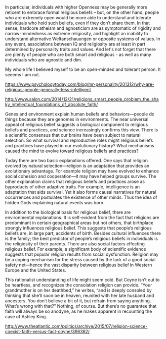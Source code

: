 In particular, individuals with higher Openness may be generally more reticent to embrace formal religious beliefs – but, on the other hand, people who are extremely open would be more able to understand and tolerate individuals who hold such beliefs, even if they don’t share them. In that sense, hardcore atheism and agnosticism are as symptomatic of rigidity and narrow-mindedness as extreme religiosity, and highlight an inability to understand alternative Weltanschauungen or opposite systems of values. In any event, associations between IQ and religiosity are at least in part determined by personality traits and values. And let's not forget that there are plenty of people who are both smart and religious - as well as many individuals who are agnostic and dim.

My whole life I believed myself to be an open-minded and tolerant person. It seeems I am not.

https://www.psychologytoday.com/blog/mr-personality/201312/why-are-religious-people-generally-less-intelligent

http://www.salon.com/2014/12/21/religions_smart_people_problem_the_shaky_intellectual_foundations_of_absolute_faith/


Genes and environment explain human beliefs and behaviors—people do things because they are genomes in environments. The near universal appeal of religious belief suggests a biological component to religious beliefs and practices, and science increasingly confirms this view. There is a scientific consensus that our brains have been subject to natural selection. So what survival and reproductive roles might religious beliefs and practices have played in our evolutionary history? What mechanisms caused the mind to evolve toward religious beliefs and practices?

Today there are two basic explanations offered. One says that religion evolved by natural selection—religion is an adaptation that provides an evolutionary advantage. For example religion may have evolved to enhance social cohesion and cooperation—it may have helped groups survive. The other explanation claims that religious beliefs and practices arose as byproducts of other adaptive traits. For example, intelligence is an adaptation that aids survival. Yet it also forms causal narratives for natural occurrences and postulates the existence of other minds. Thus the idea of hidden Gods explaining natural events was born.

In addition to the biological basis for religious belief, there are environmental explanations. It is self-evident from the fact that religions are predominant in certain geographical areas but not others, that birthplace strongly influences religious belief. This suggests that people’s religious beliefs are, in large part, accidents of birth. Besides cultural influences there is the family; the best predictor of people’s religious beliefs in individuals is the religiosity of their parents. There are also social factors effecting religious belief. For example, a significant body of scientific evidence suggests that popular religion results from social dysfunction. Religion may be a coping mechanism for the stress caused by the lack of a good social safety net—hence the vast disparity between religious belief in Western Europe and the United States.

This rationalist understanding of life might seem cold. But Coyne isn’t out to be heartless, and recognizes the consolation religion can provide. “Your grandmother is on her deathbed,” he writes, “and is deeply consoled by thinking that she’ll soon be in heaven, reunited with her late husband and ancestors. You don’t believe a bit of it, but refrain from saying anything. What’s wrong with that?” Nothing, of course. But there’s no guarantee that faith will always be so anodyne, as he makes apparent in recounting the case of Ashley King.


http://www.theatlantic.com/politics/archive/2015/07/religion-science-coexist-faith-versus-fact-coyne/396362/
